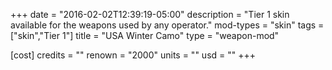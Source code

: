 +++
date = "2016-02-02T12:39:19-05:00"
description = "Tier 1 skin available for the weapons used by any operator."
mod-types = "skin"
tags = ["skin","Tier 1"]
title = "USA Winter Camo"
type = "weapon-mod"

[cost]
  credits = ""
  renown = "2000"
  units = ""
  usd = ""
+++
